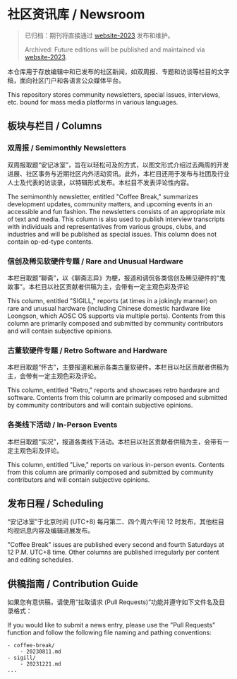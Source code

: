 社区资讯库 / Newsroom
===================

> 已归档：期刊将直接通过 [website-2023](https://github.com/AOSC-Dev/website-2023) 发布和维护。
> 
> Archived: Future editions will be published and maintained via [website-2023](https://github.com/AOSC-Dev/website-2023).

本仓库用于存放编辑中和已发布的社区新闻，如双周报、专题和访谈等栏目的文字稿，面向社区门户和各语言公众媒体平台。

This repository stores community newsletters, special issues, interviews, etc. bound for mass media platforms in various languages.

板块与栏目 / Columns
------------------

### 双周报 / Semimonthly Newsletters

双周报取题“安记冰室”，旨在以轻松可及的方式，以图文形式介绍过去两周的开发进展、社区事务与近期社区内外活动资讯。此外，本栏目还用于发布与社团及行业人士及代表的访谈录，以特辑形式发布。本栏目不发表评论性内容。

The semimonthly newsletter, entitled "Coffee Break," summarizes development updates, community matters, and upcoming events in an accessible and fun fashion. The newsletters consists of an appropriate mix of text and media. This column is also used to publish interview transcripts with individuals and representatives from various groups, clubs, and industries and will be published as special issues. This column does not contain op-ed-type contents.

### 信创及稀见软硬件专题 / Rare and Unusual Hardware

本栏目取题“聊斋”，以《聊斋志异》为梗，报道和调侃各类信创及稀见硬件的“鬼故事”。本栏目以社区贡献者供稿为主，会带有一定主观色彩及评论

This column, entitled "SIGILL," reports (at times in a jokingly manner) on rare and unusual hardware (including Chinese domestic hardware like Loongson, which AOSC OS supports via multiple ports). Contents from this column are primarily composed and submitted by community contributors and will contain subjective opinions.

### 古董软硬件专题 / Retro Software and Hardware

本栏目取题“怀古”，主要报道和展示各类古董软硬件。本栏目以社区贡献者供稿为主，会带有一定主观色彩及评论。

This column, entitled "Retro," reports and showcases retro hardware and software. Contents from this column are primarily composed and submitted by community contributors and will contain subjective opinions.

### 各类线下活动 / In-Person Events

本栏目取题“实况”，报道各类线下活动。本栏目以社区贡献者供稿为主，会带有一定主观色彩及评论。

This column, entitled "Live," reports on various in-person events. Contents from this column are primarily composed and submitted by community contributors and will contain subjective opinions.

发布日程 / Scheduling
--------------------

“安记冰室”于北京时间 (UTC+8) 每月第二、四个周六午间 12 时发布，其他栏目均视讯息内容及编辑进展发布。

"Coffee Break" issues are published every second and fourth Saturdays at 12 P.M. UTC+8 time. Other columns are published irregularly per content and editing schedules.

供稿指南 / Contribution Guide
---------------------------

如果您有意供稿，请使用“拉取请求 (Pull Requests)”功能并遵守如下文件名及目录格式：

If you would like to submit a news entry, please use the "Pull Requests" function and follow the following file naming and pathing conventions:

```
- coffee-break/
    - 20230811.md
- sigill/
    - 20231221.md
...
```
